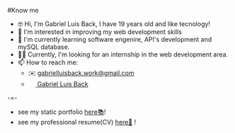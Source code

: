 #Know me
- 🤓 Hi, I'm Gabriel Luis Back, I have 19 years old and like tecnology!
- 👀 I'm interested in improving my web development skills
- 🌱 I'm currently learning software engenire, API's development and mySQL database.
- 🧑‍💻 Currently, I'm looking for an internship in the web development area.
- 📫 How to reach me:
  - ✉️ gabrielluisback.work@gmail.com
  - <img src="https://upload.wikimedia.org/wikipedia/commons/thumb/8/81/LinkedIn_icon.svg/2048px-LinkedIn_icon.svg.png" style="width:16px"><a href="https://www.linkedin.com/in/gabriel-luis-back-099819331/"> Gabriel Luis Back</a>

-=-
-  see my static portfolio <a href="https://gabiback13.github.io/Portfolio/">here📚</a>!
-  see my professional resume(CV) <a href="https://github.com/GABIBACK13/curriculo">here📝</a> !
